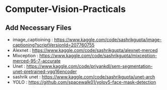 # Computer-Vision-Practicals

## Add Necessary Files

* image_captioining : https://www.kaggle.com/code/sashrikgupta/image-captioning?scriptVersionId=207760755
* Alexnet : https://www.kaggle.com/code/sashrikgupta/alexnet-merced
* Mixception : https://www.kaggle.com/code/sashrikgupta/mixception-merced-95-7-accurate
* Unet : https://www.kaggle.com/code/priyankdl/sem-segmentation-unet-pretrained-vgg16encoder
* sashrik unet : https://www.kaggle.com/code/sashrikgupta/unet-arch 
* YOLO : https://github.com/spacewalk01/yolov5-face-mask-detection
